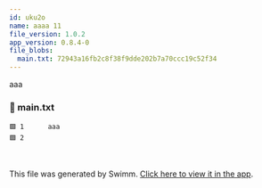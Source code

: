 ```yaml
---
id: uku2o
name: aaaa 11
file_version: 1.0.2
app_version: 0.8.4-0
file_blobs:
  main.txt: 72943a16fb2c8f38f9dde202b7a70ccc19c52f34
---
```


aaa
<!-- NOTE-swimm-snippet: the lines below link your snippet to Swimm -->
### 📄 main.txt
```text
🟩 1      aaa
🟩 2      
```

<br/>

This file was generated by Swimm. [Click here to view it in the app](http://localhost:5000/repos/Z2l0aHViJTNBJTNBdDElM0ElM0FlcmFuLXN3aW1t/docs/uku2o).